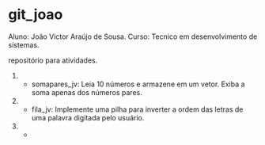 # git_joao

Aluno: João Victor Araújo de Sousa.
Curso: Tecnico em desenvolvimento de sistemas.

repositório para atividades.

1) - somapares_jv: Leia 10 números e armazene em um vetor. Exiba a soma apenas dos números pares.

2) - fila_jv: Implemente uma pilha para inverter a ordem das letras de uma palavra digitada pelo usuário.

3) - 
